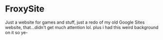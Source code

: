 # FroxySite
Just a website for games and stuff, just a redo of my old Google Sites website, that...didn't get much attention lol. plus i had this weird background on it so ye-
